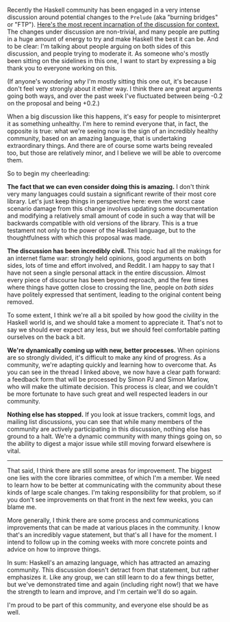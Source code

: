 Recently the Haskell community has been engaged in a very intense discussion
around potential changes to the `Prelude` (aka "burning bridges" or "FTP").
[Here's the most recent incarnation of the discussion for
context.](http://www.reddit.com/r/haskell/comments/2vfczx/ghc_710_prelude_we_need_your_opinion/)
The changes under discussion are non-trivial, and many people are putting in a
huge amount of energy to try and make Haskell the best it can be. And to be
clear: I'm talking about people arguing on both sides of this discussion, and
people trying to moderate it. As someone who's mostly been sitting on the
sidelines in this one, I want to start by expressing a big thank you to
everyone working on this.

(If anyone's wondering *why* I'm mostly sitting this one out, it's because I
don't feel very strongly about it either way. I think there are great arguments
going both ways, and over the past week I've fluctuated between being -0.2 on
the proposal and being +0.2.)

When a big discussion like this happens, it's easy for people to misinterpret
it as something unhealthy. I'm here to remind everyone that, in fact, the
opposite is true: what we're seeing now is the sign of an incredibly healthy
community, based on an amazing language, that is undertaking extraordinary
things. And there are of course some warts being revealed too, but those are
relatively minor, and I believe we will be able to overcome them.

So to begin my cheerleading:

__The fact that we can even consider doing this is amazing.__ I don't think
very many languages could sustain a significant rewrite of their most core
library. Let's just keep things in perspective here: even the worst case
scenario damage from this change involves updating some documentation and
modifying a relatively small amount of code in such a way that will be
backwards compatible with old versions of the library. This is a true testament
not only to the power of the Haskell language, but to the thoughtfulness with
which this proposal was made.

__The discussion has been incredibly civil.__ This topic had all the makings
for an internet flame war: strongly held opinions, good arguments on both
sides, lots of time and effort involved, and Reddit. I am happy to say that I
have not seen a single personal attack in the entire discussion. Almost every
piece of discourse has been beyond reproach, and the few times where things
have gotten close to crossing the line, people on *both sides* have politely
expressed that sentiment, leading to the original content being removed.

To some extent, I think we're all a bit spoiled by how good the civility in the
Haskell world is, and we should take a moment to appreciate it. That's not to
say we should ever expect any less, but we should feel comfortable patting
ourselves on the back a bit.

__We're dynamically coming up with new, better processes.__ When opinions are
so strongly divided, it's difficult to make any kind of progress. As a
community, we're adapting quickly and learning how to overcome that. As you can
see in the thread I linked above, we now have a clear path forward: a feedback
form that will be processed by Simon PJ and Simon Marlow, who will make the
ultimate decision. This process is clear, and we couldn't be more fortunate to
have such great and well respected leaders in our community.

__Nothing else has stopped.__ If you look at issue trackers, commit logs, and
mailing list discussions, you can see that while many members of the community
are actively participating in this discussion, nothing else has ground to a
halt. We're a dynamic community with many things going on, so the ability to
digest a major issue while still moving forward elsewhere is vital.

* * *

That said, I think there are still some areas for improvement. The biggest one
lies with the core libraries committee, of which I'm a member. We need to learn
how to be better at communicating with the community about these kinds of large
scale changes. I'm taking responsibility for that problem, so if you don't see
improvements on that front in the next few weeks, you can blame me.

More generally, I think there are some process and communications improvements
that can be made at various places in the community. I know that's an
incredibly vague statement, but that's all I have for the moment. I intend to
follow up in the coming weeks with more concrete points and advice on how to
improve things.

In sum: Haskell's an amazing language, which has attracted an amazing
community. This discussion doesn't detract from that statement, but rather
emphasizes it. Like any group, we can still learn to do a few things better,
but we've demonstrated time and again (including right now!) that we have the
strength to learn and improve, and I'm certain we'll do so again.

I'm proud to be part of this community, and everyone else should be as well.
